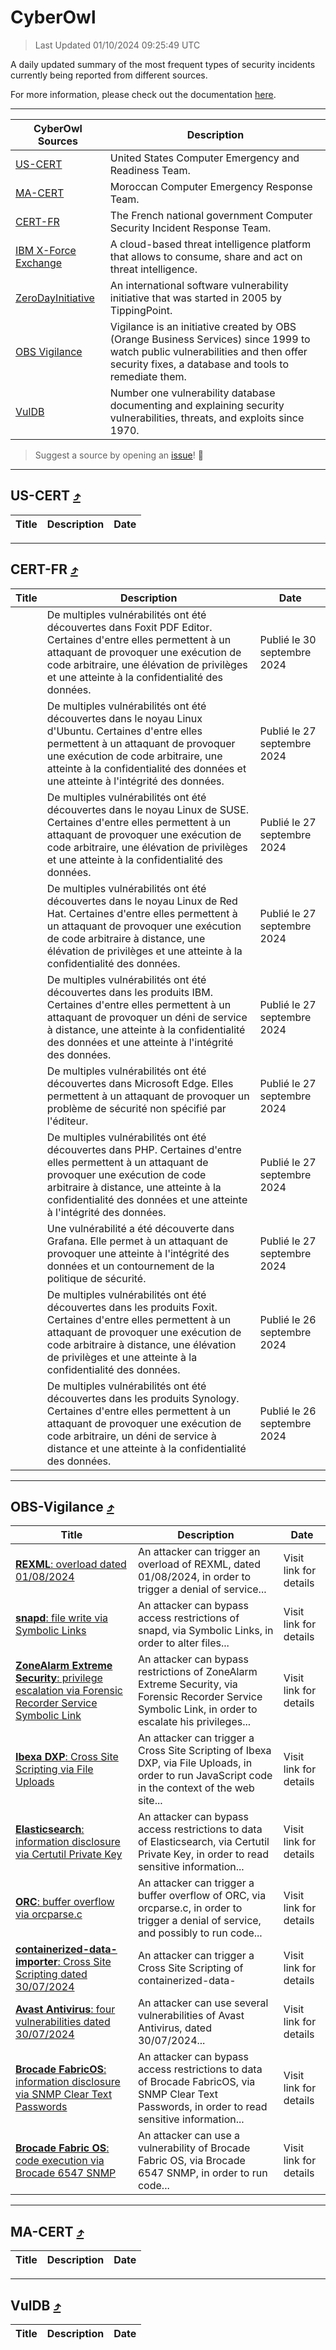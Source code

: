 
 <div id='top'></div>

# CyberOwl

 > Last Updated 01/10/2024 09:25:49 UTC
 
 A daily updated summary of the most frequent types of security incidents currently being reported from different sources.
 
 For more information, please check out the documentation [here](./docs/README.md).
 
 ---
 |CyberOwl Sources|Description|
 |---|---|
 |[US-CERT](#us-cert-arrow_heading_up)|United States Computer Emergency and Readiness Team.|
 |[MA-CERT](#ma-cert-arrow_heading_up)|Moroccan Computer Emergency Response Team.|
 |[CERT-FR](#cert-fr-arrow_heading_up)|The French national government Computer Security Incident Response Team.|
 |[IBM X-Force Exchange](#ibmcloud-arrow_heading_up)|A cloud-based threat intelligence platform that allows to consume, share and act on threat intelligence.|
 |[ZeroDayInitiative](#zerodayinitiative-arrow_heading_up)|An international software vulnerability initiative that was started in 2005 by TippingPoint.|
 |[OBS Vigilance](#obs-vigilance-arrow_heading_up)|Vigilance is an initiative created by OBS (Orange Business Services) since 1999 to watch public vulnerabilities and then offer security fixes, a database and tools to remediate them.|
 |[VulDB](#vuldb-arrow_heading_up)|Number one vulnerability database documenting and explaining security vulnerabilities, threats, and exploits since 1970.|
 
 > Suggest a source by opening an [issue](https://github.com/karimhabush/cyberowl/issues)! :raised_hands:
 ---

## US-CERT [:arrow_heading_up:](#cyberowl)

 |Title|Description|Date|
 |---|---|---|
 
 ---

## CERT-FR [:arrow_heading_up:](#cyberowl)

 |Title|Description|Date|
 |---|---|---|
 |[](https://www.cert.ssi.gouv.fr/avis/CERTFR-2024-AVI-0824/)|De multiples vulnérabilités ont été découvertes dans Foxit PDF Editor. Certaines d'entre elles permettent à un attaquant de provoquer une exécution de code arbitraire, une élévation de privilèges et une atteinte à la confidentialité des données.|Publié le 30 septembre 2024|
 |[](https://www.cert.ssi.gouv.fr/avis/CERTFR-2024-AVI-0823/)|De multiples vulnérabilités ont été découvertes dans le noyau Linux d'Ubuntu. Certaines d'entre elles permettent à un attaquant de provoquer une exécution de code arbitraire, une atteinte à la confidentialité des données et une atteinte à l'intégrité des données.|Publié le 27 septembre 2024|
 |[](https://www.cert.ssi.gouv.fr/avis/CERTFR-2024-AVI-0822/)|De multiples vulnérabilités ont été découvertes dans le noyau Linux de SUSE. Certaines d'entre elles permettent à un attaquant de provoquer une exécution de code arbitraire, une élévation de privilèges et une atteinte à la confidentialité des données.|Publié le 27 septembre 2024|
 |[](https://www.cert.ssi.gouv.fr/avis/CERTFR-2024-AVI-0821/)|De multiples vulnérabilités ont été découvertes dans le noyau Linux de Red Hat. Certaines d'entre elles permettent à un attaquant de provoquer une exécution de code arbitraire à distance, une élévation de privilèges et une atteinte à la confidentialité des données.|Publié le 27 septembre 2024|
 |[](https://www.cert.ssi.gouv.fr/avis/CERTFR-2024-AVI-0820/)|De multiples vulnérabilités ont été découvertes dans les produits IBM. Certaines d'entre elles permettent à un attaquant de provoquer un déni de service à distance, une atteinte à la confidentialité des données et une atteinte à l'intégrité des données.|Publié le 27 septembre 2024|
 |[](https://www.cert.ssi.gouv.fr/avis/CERTFR-2024-AVI-0819/)|De multiples vulnérabilités ont été découvertes dans Microsoft Edge. Elles permettent à un attaquant de provoquer un problème de sécurité non spécifié par l'éditeur.|Publié le 27 septembre 2024|
 |[](https://www.cert.ssi.gouv.fr/avis/CERTFR-2024-AVI-0818/)|De multiples vulnérabilités ont été découvertes dans PHP. Certaines d'entre elles permettent à un attaquant de provoquer une exécution de code arbitraire à distance, une atteinte à la confidentialité des données et une atteinte à l'intégrité des données.|Publié le 27 septembre 2024|
 |[](https://www.cert.ssi.gouv.fr/avis/CERTFR-2024-AVI-0817/)|Une vulnérabilité a été découverte dans Grafana. Elle permet à un attaquant de provoquer une atteinte à l'intégrité des données et un contournement de la politique de sécurité.|Publié le 27 septembre 2024|
 |[](https://www.cert.ssi.gouv.fr/avis/CERTFR-2024-AVI-0816/)|De multiples vulnérabilités ont été découvertes dans les produits Foxit. Certaines d'entre elles permettent à un attaquant de provoquer une exécution de code arbitraire à distance, une élévation de privilèges et une atteinte à la confidentialité des données.|Publié le 26 septembre 2024|
 |[](https://www.cert.ssi.gouv.fr/avis/CERTFR-2024-AVI-0815/)|De multiples vulnérabilités ont été découvertes dans les produits Synology. Certaines d'entre elles permettent à un attaquant de provoquer une exécution de code arbitraire, un déni de service à distance et une atteinte à la confidentialité des données.|Publié le 26 septembre 2024|
 
 ---

## OBS-Vigilance [:arrow_heading_up:](#cyberowl)

 |Title|Description|Date|
 |---|---|---|
 |[<a href="https://vigilance.fr/vulnerability/REXML-overload-dated-01-08-2024-44850" class="noirorange"><b>REXML</b>: overload dated 01/08/2024</a>](https://vigilance.fr/vulnerability/REXML-overload-dated-01-08-2024-44850)|An attacker can trigger an overload of REXML, dated 01/08/2024, in order to trigger a denial of service...|Visit link for details|
 |[<a href="https://vigilance.fr/vulnerability/snapd-file-write-via-Symbolic-Links-44849" class="noirorange"><b>snapd</b>: file write via Symbolic Links</a>](https://vigilance.fr/vulnerability/snapd-file-write-via-Symbolic-Links-44849)|An attacker can bypass access restrictions of snapd, via Symbolic Links, in order to alter files...|Visit link for details|
 |[<a href="https://vigilance.fr/vulnerability/ZoneAlarm-Extreme-Security-privilege-escalation-via-Forensic-Recorder-Service-Symbolic-Link-44846" class="noirorange"><b>ZoneAlarm Extreme Security</b>: privilege escalation via Forensic Recorder Service Symbolic Link</a>](https://vigilance.fr/vulnerability/ZoneAlarm-Extreme-Security-privilege-escalation-via-Forensic-Recorder-Service-Symbolic-Link-44846)|An attacker can bypass restrictions of ZoneAlarm Extreme Security, via Forensic Recorder Service Symbolic Link, in order to escalate his privileges...|Visit link for details|
 |[<a href="https://vigilance.fr/vulnerability/Ibexa-DXP-Cross-Site-Scripting-via-File-Uploads-44845" class="noirorange"><b>Ibexa DXP</b>: Cross Site Scripting via File Uploads</a>](https://vigilance.fr/vulnerability/Ibexa-DXP-Cross-Site-Scripting-via-File-Uploads-44845)|An attacker can trigger a Cross Site Scripting of Ibexa DXP, via File Uploads, in order to run JavaScript code in the context of the web site...|Visit link for details|
 |[<a href="https://vigilance.fr/vulnerability/Elasticsearch-information-disclosure-via-Certutil-Private-Key-44844" class="noirorange"><b>Elasticsearch</b>: information disclosure via Certutil Private Key</a>](https://vigilance.fr/vulnerability/Elasticsearch-information-disclosure-via-Certutil-Private-Key-44844)|An attacker can bypass access restrictions to data of Elasticsearch, via Certutil Private Key, in order to read sensitive information...|Visit link for details|
 |[<a href="https://vigilance.fr/vulnerability/ORC-buffer-overflow-via-orcparse-c-44829" class="noirorange"><b>ORC</b>: buffer overflow via orcparse.c</a>](https://vigilance.fr/vulnerability/ORC-buffer-overflow-via-orcparse-c-44829)|An attacker can trigger a buffer overflow of ORC, via orcparse.c, in order to trigger a denial of service, and possibly to run code...|Visit link for details|
 |[<a href="https://vigilance.fr/vulnerability/containerized-data-importer-Cross-Site-Scripting-dated-30-07-2024-44827" class="noirorange"><b>containerized-data-<wbr>importer</wbr></b>: Cross Site Scripting dated 30/07/2024</a>](https://vigilance.fr/vulnerability/containerized-data-importer-Cross-Site-Scripting-dated-30-07-2024-44827)|An attacker can trigger a Cross Site Scripting of containerized-data-|Visit link for details|
 |[<a href="https://vigilance.fr/vulnerability/Avast-Antivirus-four-vulnerabilities-dated-30-07-2024-44825" class="noirorange"><b>Avast Antivirus</b>: four vulnerabilities dated 30/07/2024</a>](https://vigilance.fr/vulnerability/Avast-Antivirus-four-vulnerabilities-dated-30-07-2024-44825)|An attacker can use several vulnerabilities of Avast Antivirus, dated 30/07/2024...|Visit link for details|
 |[<a href="https://vigilance.fr/vulnerability/Brocade-FabricOS-information-disclosure-via-SNMP-Clear-Text-Passwords-44836" class="noirorange"><b>Brocade FabricOS</b>: information disclosure via SNMP Clear Text Passwords</a>](https://vigilance.fr/vulnerability/Brocade-FabricOS-information-disclosure-via-SNMP-Clear-Text-Passwords-44836)|An attacker can bypass access restrictions to data of Brocade FabricOS, via SNMP Clear Text Passwords, in order to read sensitive information...|Visit link for details|
 |[<a href="https://vigilance.fr/vulnerability/Brocade-Fabric-OS-code-execution-via-Brocade-6547-SNMP-44835" class="noirorange"><b>Brocade Fabric OS</b>: code execution via Brocade 6547 SNMP</a>](https://vigilance.fr/vulnerability/Brocade-Fabric-OS-code-execution-via-Brocade-6547-SNMP-44835)|An attacker can use a vulnerability of Brocade Fabric OS, via Brocade 6547 SNMP, in order to run code...|Visit link for details|
 
 ---

## MA-CERT [:arrow_heading_up:](#cyberowl)

 |Title|Description|Date|
 |---|---|---|
 
 ---

## VulDB [:arrow_heading_up:](#cyberowl)

 |Title|Description|Date|
 |---|---|---|
 